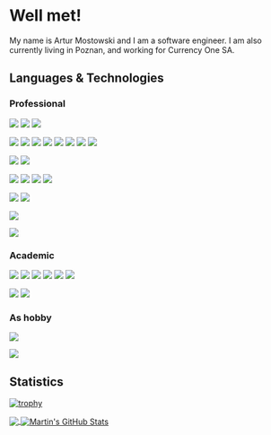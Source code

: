 # Well met!

My name is Artur Mostowski and I am a software engineer. I am also currently living in Poznan, and working for Currency One SA.

## Languages & Technologies

### Professional
<!-- General -->
![](https://img.shields.io/badge/Linux-informational?style=flat&logo=linux&logoColor=white&color=gray)
![](https://img.shields.io/badge/Zsh-informational?style=flat&logo=gnu-bash&logoColor=white&color=gray)
![](https://img.shields.io/badge/VS_Code-informational?style=flat&logo=visual-studio-code&logoColor=white&color=gray)
<!-- Languages -->
![](https://img.shields.io/badge/JavaScript-informational?label=%20&style=flat&logo=javascript&logoColor=white&color=gray)
![](https://img.shields.io/badge/Typescript-informational?label=%20&style=flat&logo=typescript&logoColor=white&color=gray)
![](https://img.shields.io/badge/Java-informational?label=%20&style=flat&logo=java&logoColor=white&color=gray)
![](https://img.shields.io/badge/Kotlin-informational?label=%20&style=flat&logo=kotlin&logoColor=white&color=gray)
![](https://img.shields.io/badge/Python-informational?label=%20&style=flat&logo=python&logoColor=white&color=gray)
![](https://img.shields.io/badge/Ruby-informational?label=%20&style=flat&logo=ruby&logoColor=white&color=gray)
![](https://img.shields.io/badge/CoffeeScript-informational?label=%20&style=flat&logo=coffeescript&logoColor=white&color=gray)
![](https://img.shields.io/badge/Make-informational?label=%20&style=flat&logo=cmake&logoColor=white&color=gray)
<!-- Databases -->
![](https://img.shields.io/badge/PostgreSQL-informational?style=flat&logo=postgresql&logoColor=white&color=gray)
![](https://img.shields.io/badge/Mongo-informational?style=flat&logo=mongodb&logoColor=white&color=gray)
<!-- Front -->
![](https://img.shields.io/badge/Angular-informational?style=flat&logo=angular&logoColor=white&color=gray)
![](https://img.shields.io/badge/React-informational?style=flat&logo=react&logoColor=white&color=gray)
![](https://img.shields.io/badge/Vue-informational?style=flat&logo=vue.js&logoColor=white&color=gray)
![](https://img.shields.io/badge/Elm-informational?style=flat&logo=elm&logoColor=white&color=gray)

![](https://img.shields.io/badge/Docker-informational?style=flat&logo=docker&logoColor=white&color=gray)
![](https://img.shields.io/badge/Kubernetes-informational?style=flat&logo=kubernetes&logoColor=white&color=gray)

![](https://img.shields.io/badge/Git-informational?style=flat&logo=git&logoColor=white&color=gray)

![](https://img.shields.io/badge/Jira-informational?style=flat&logo=jira&logoColor=white&color=gray)

### Academic

![](https://img.shields.io/badge/Golang-%20-informational?style=flat&logo=go&logoColor=white&color=gray)
![](https://img.shields.io/badge/C-informational?style=flat&label=%20&logo=c&logoColor=white&color=gray)
![](https://img.shields.io/badge/C%2B%2B-informational?label=%20&style=flat&logo=c%2B%2B&logoColor=white&color=gray)
![](https://img.shields.io/badge/C%23-informational?label=%20&style=flat&logo=c_sharp&logoColor=white&color=gray)
![](https://img.shields.io/badge/Prolog-informational?label=%20&style=flat&logo=prolog&logoColor=white&color=gray)
![](https://img.shields.io/badge/Oracle-informational?style=flat&logo=Oracle&logoColor=white&color=gray)

![](https://img.shields.io/badge/Tensorflow-informational?style=flat&logo=tensorflow&logoColor=white&color=gray)
![](https://img.shields.io/badge/PyTorch-informational?style=flat&logo=pytorch&logoColor=white&color=gray)

### As hobby

![](https://img.shields.io/badge/Haskell-informational?label=%20&style=flat&logo=haskell&logoColor=white&color=gray)

![](https://img.shields.io/badge/-Unity_Engine-informational?style=flat&logo=unity&logoColor=white&color=gray)


## Statistics

[![trophy](https://github-profile-trophy.vercel.app/?username=Vulwsztyn)](https://github.com/ryo-ma/github-profile-trophy)

<a href="https://github.com/Vulwsztyn/Vulwsztyn">
  <img align="center" src="https://github-readme-stats.vercel.app/api/top-langs/?username=Vulwsztyn&hide=jupyter notebook, html&title_color=ffffff&text_color=c9cacc&icon_color=gray&bg_color=1d1f21" />
</a>
<a href="https://github.com/Vulwsztyn/Vulwsztyn">
  <img align="center" src="https://github-readme-stats.vercel.app/api?username=Vulwsztyn&show_icons=true&line_height=27&count_private=true&title_color=ffffff&text_color=c9cacc&icon_color=gray&bg_color=1d1f21" alt="Martin's GitHub Stats" />
</a>